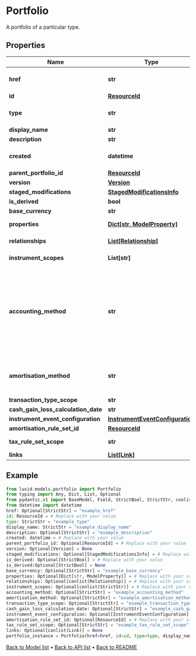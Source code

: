 # Portfolio

A portfolio of a particular type.
## Properties
Name | Type | Description | Notes
------------ | ------------- | ------------- | -------------
**href** | **str** | The specific Uniform Resource Identifier (URI) for this resource at the requested effective and asAt datetime. | [optional] 
**id** | [**ResourceId**](ResourceId.md) |  | 
**type** | **str** | The type of the portfolio. The available values are: Transaction, Reference, DerivedTransaction, SimplePosition | 
**display_name** | **str** | The name of the portfolio. | 
**description** | **str** | The long form description of the portfolio. | [optional] 
**created** | **datetime** | The effective datetime at which the portfolio was created. No transactions or constituents can be added to the portfolio before this date. | 
**parent_portfolio_id** | [**ResourceId**](ResourceId.md) |  | [optional] 
**version** | [**Version**](Version.md) |  | [optional] 
**staged_modifications** | [**StagedModificationsInfo**](StagedModificationsInfo.md) |  | [optional] 
**is_derived** | **bool** | Whether or not this is a derived portfolio. | [optional] 
**base_currency** | **str** | The base currency of the portfolio. | [optional] 
**properties** | [**Dict[str, ModelProperty]**](ModelProperty.md) | The requested portfolio properties. These will be from the &#39;Portfolio&#39; domain. | [optional] 
**relationships** | [**List[Relationship]**](Relationship.md) | A set of relationships associated to the portfolio. | [optional] 
**instrument_scopes** | **List[str]** | The instrument scope resolution strategy of this portfolio. | [optional] 
**accounting_method** | **str** | . The available values are: Default, AverageCost, FirstInFirstOut, LastInFirstOut, HighestCostFirst, LowestCostFirst, ProRateByUnits, ProRateByCost, ProRateByCostPortfolioCurrency, IntraDayThenFirstInFirstOut, LongTermHighestCostFirst, LongTermHighestCostFirstPortfolioCurrency, HighestCostFirstPortfolioCurrency, LowestCostFirstPortfolioCurrency, MaximumLossMinimumGain, MaximumLossMinimumGainPortfolioCurrency | [optional] 
**amortisation_method** | **str** | The amortisation method used by the portfolio for the calculation. The available values are: NoAmortisation, StraightLine, EffectiveYield, StraightLineSettlementDate, EffectiveYieldSettlementDate | [optional] 
**transaction_type_scope** | **str** | The scope of the transaction types. | [optional] 
**cash_gain_loss_calculation_date** | **str** | The scope of the transaction types. | [optional] 
**instrument_event_configuration** | [**InstrumentEventConfiguration**](InstrumentEventConfiguration.md) |  | [optional] 
**amortisation_rule_set_id** | [**ResourceId**](ResourceId.md) |  | [optional] 
**tax_rule_set_scope** | **str** | The scope of the tax rule sets for this portfolio. | [optional] 
**links** | [**List[Link]**](Link.md) |  | [optional] 
## Example

```python
from lusid.models.portfolio import Portfolio
from typing import Any, Dict, List, Optional
from pydantic.v1 import BaseModel, Field, StrictBool, StrictStr, conlist, constr, validator
from datetime import datetime
href: Optional[StrictStr] = "example_href"
id: ResourceId = # Replace with your value
type: StrictStr = "example_type"
display_name: StrictStr = "example_display_name"
description: Optional[StrictStr] = "example_description"
created: datetime = # Replace with your value
parent_portfolio_id: Optional[ResourceId] = # Replace with your value
version: Optional[Version] = None
staged_modifications: Optional[StagedModificationsInfo] = # Replace with your value
is_derived: Optional[StrictBool] = # Replace with your value
is_derived:Optional[StrictBool] = None
base_currency: Optional[StrictStr] = "example_base_currency"
properties: Optional[Dict[str, ModelProperty]] = # Replace with your value
relationships: Optional[conlist(Relationship)] = # Replace with your value
instrument_scopes: Optional[conlist(StrictStr)] = # Replace with your value
accounting_method: Optional[StrictStr] = "example_accounting_method"
amortisation_method: Optional[StrictStr] = "example_amortisation_method"
transaction_type_scope: Optional[StrictStr] = "example_transaction_type_scope"
cash_gain_loss_calculation_date: Optional[StrictStr] = "example_cash_gain_loss_calculation_date"
instrument_event_configuration: Optional[InstrumentEventConfiguration] = # Replace with your value
amortisation_rule_set_id: Optional[ResourceId] = # Replace with your value
tax_rule_set_scope: Optional[StrictStr] = "example_tax_rule_set_scope"
links: Optional[conlist(Link)] = None
portfolio_instance = Portfolio(href=href, id=id, type=type, display_name=display_name, description=description, created=created, parent_portfolio_id=parent_portfolio_id, version=version, staged_modifications=staged_modifications, is_derived=is_derived, base_currency=base_currency, properties=properties, relationships=relationships, instrument_scopes=instrument_scopes, accounting_method=accounting_method, amortisation_method=amortisation_method, transaction_type_scope=transaction_type_scope, cash_gain_loss_calculation_date=cash_gain_loss_calculation_date, instrument_event_configuration=instrument_event_configuration, amortisation_rule_set_id=amortisation_rule_set_id, tax_rule_set_scope=tax_rule_set_scope, links=links)

```

[Back to Model list](../README.md#documentation-for-models) &#8226; [Back to API list](../README.md#documentation-for-api-endpoints) &#8226; [Back to README](../README.md)

